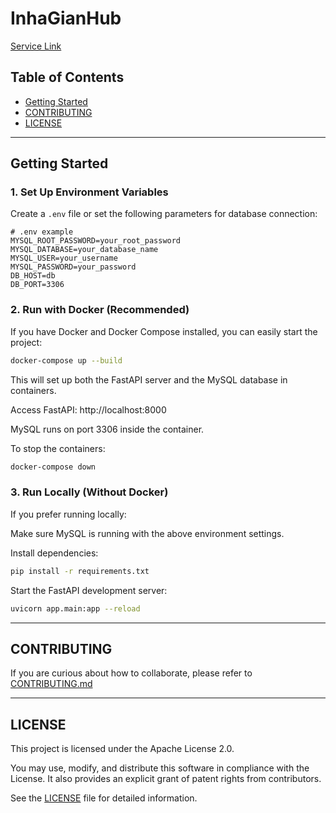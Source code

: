 # InhaGianHub

[Service Link](https://inhagianhub-14f8d.web.app/)

## Table of Contents

-   [Getting Started](#getting-started)
-   [CONTRIBUTING](#contributing)
-   [LICENSE](#license)

---

## Getting Started

### 1. Set Up Environment Variables

Create a `.env` file or set the following parameters for database connection:

```env
# .env example
MYSQL_ROOT_PASSWORD=your_root_password
MYSQL_DATABASE=your_database_name
MYSQL_USER=your_username
MYSQL_PASSWORD=your_password
DB_HOST=db
DB_PORT=3306
```

### 2. Run with Docker (Recommended)

If you have Docker and Docker Compose installed, you can easily start the project:

```bash
docker-compose up --build
```

This will set up both the FastAPI server and the MySQL database in containers.

Access FastAPI: http://localhost:8000

MySQL runs on port 3306 inside the container.

To stop the containers:

```bash
docker-compose down
```

### 3. Run Locally (Without Docker)

If you prefer running locally:

Make sure MySQL is running with the above environment settings.

Install dependencies:

```bash
pip install -r requirements.txt
```

Start the FastAPI development server:

```bash
uvicorn app.main:app --reload
```

---

## CONTRIBUTING

If you are curious about how to collaborate, please refer to [CONTRIBUTING.md](./CONTRIBUTING.md)

---

## LICENSE

This project is licensed under the Apache License 2.0.

You may use, modify, and distribute this software in compliance with the License.
It also provides an explicit grant of patent rights from contributors.

See the [LICENSE](./LICENSE) file for detailed information.
